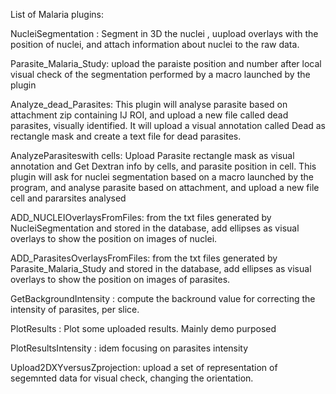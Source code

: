 List of Malaria plugins:

NucleiSegmentation : Segment in 3D the nuclei , uupload overlays with the position of nuclei, and attach information about nuclei to the raw data. 

Parasite_Malaria_Study: upload the paraiste position and number after local visual check of the segmentation performed by a macro launched by the plugin

Analyze_dead_Parasites: This plugin will analyse parasite based on attachment zip containing IJ ROI, and upload a new file called dead parasites, visually identified. It will upload a visual annotation called Dead as rectangle mask and create a text file for dead parasites. 

AnalyzeParasiteswith cells: Upload Parasite rectangle mask as visual annotation and Get Dextran info by cells, and parasite position in cell. This plugin will ask for nuclei segmentation based on a macro launched by the program, and analyse parasite based on attachment, and upload a new file cell and pararsites analysed


ADD_NUCLEIOverlaysFromFiles: from the txt files generated by NucleiSegmentation and stored in the database, add ellipses as visual overlays to show the position on images of nuclei.

ADD_ParasitesOverlaysFromFiles: from the txt files generated by Parasite_Malaria_Study and stored in the database, add ellipses as visual overlays to show the position on images of parasites.



GetBackgroundIntensity : compute the backround value for correcting the intensity of parasites, per slice.


PlotResults : Plot some uploaded results. Mainly demo purposed

PlotResultsIntensity : idem focusing on parasites intensity

Upload2DXYversusZprojection: upload a set of representation of segemnted data for visual check, changing the orientation. 


